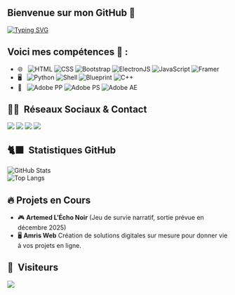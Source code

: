## Bienvenue sur mon GitHub 👋
[![Typing SVG](https://readme-typing-svg.demolab.com?font=Fira+Code&pause=1000&width=435&lines=Iyed+Amri+%3C3)](https://git.io/typing-svg)

## Voici mes compétences 🚀 :
- 🌐 &nbsp;
  ![HTML](https://img.shields.io/badge/-HTML-333333?style=flat-square&logo=HTML5)
  ![CSS](https://img.shields.io/badge/-CSS-333333?style=flat-square&logo=CSS3&logoColor=1572B6)
  ![Bootstrap](https://img.shields.io/badge/-Bootstrap-333333?style=flat-square&logo=bootstrap&logoColor=563D7C)
  ![ElectronJS](https://img.shields.io/badge/-ElectronJS-333333?style=flat-square&logo=electron)
  ![JavaScript](https://img.shields.io/badge/-JS-333333?style=flat-square&logo=javascript)
  ![Framer](https://img.shields.io/badge/-Framer-333333?style=flat-square&logo=framer)
- 🖥️ &nbsp;
  ![Python](https://img.shields.io/badge/-Python-333333?style=flat-square&logo=python)
  ![Shell](https://img.shields.io/badge/-Shell-333333?style=flat-square&logo=gnu-bash)
  ![Blueprint](https://img.shields.io/badge/-Blueprint-333333?style=flat-square&logo=blueprint)
  ![C++](https://img.shields.io/badge/-C++-333333?style=flat-square&logo=c%2B%2B)
- 🎨 &nbsp;
  ![Adobe PP](https://img.shields.io/badge/-Pr-333333?style=flat-square&logo=adobepremierepro)
  ![Adobe PS](https://img.shields.io/badge/-Ps-333333?style=flat-square&logo=adobephotoshop)
  ![Adobe AE](https://img.shields.io/badge/-Ae-333333?style=flat-square&logo=adobeaftereffects)

## 🤝🏻 &nbsp;Réseaux Sociaux & Contact

<a href="mailto:amriiyed410@icloud.com"><img src="https://img.shields.io/badge/-Mail-333333?style=flat-square&logo=gmail&logoColor=FFFFFF"/></a>
<a href="https://www.instagram.com/iyed.dev/"><img src="https://img.shields.io/badge/-Instagram-333333?style=flat-square&logo=instagram&logoColor=FFFFFF"/></a>
<a href="https://www.youtube.com/@iyed-dev"><img src="https://img.shields.io/badge/-YouTube-333333?style=flat-square&logo=youtube&logoColor=FFFFFF"/></a>
<a href="https://www.tiktok.com/@_nikonax"><img src="https://img.shields.io/badge/-TikTok-333333?style=flat-square&logo=tiktok&logoColor=FFFFFF"/></a>



## 🐈‍⬛ &nbsp;Statistiques GitHub

![GitHub Stats](https://github-readme-stats.vercel.app/api?username=iyed-dev&show_icons=true&theme=tokyonight)
<br />
![Top Langs](https://github-readme-stats.vercel.app/api/top-langs/?username=iyed-dev&layout=compact&theme=tokyonight)

## 🔥 Projets en Cours
- 🎮 **Artemed L’Écho Noir** (Jeu de survie narratif, sortie prévue en décembre 2025)
- 🖥️ **Amris Web** Création de solutions digitales sur mesure pour donner vie à vos projets en ligne.

## 👀 &nbsp;Visiteurs
<img src="https://profile-counter.glitch.me/iyed-dev/count.svg" />
